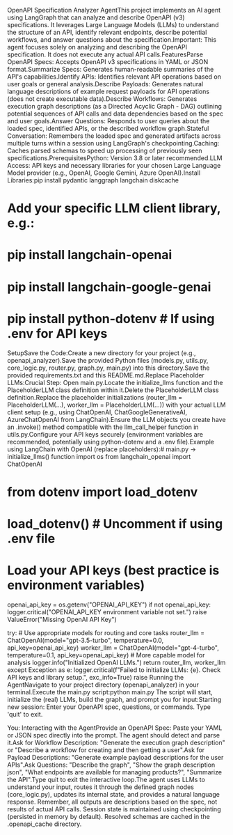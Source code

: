 OpenAPI Specification Analyzer AgentThis project implements an AI agent using LangGraph that can analyze and describe OpenAPI (v3) specifications. It leverages Large Language Models (LLMs) to understand the structure of an API, identify relevant endpoints, describe potential workflows, and answer questions about the specification.Important: This agent focuses solely on analyzing and describing the OpenAPI specification. It does not execute any actual API calls.FeaturesParse OpenAPI Specs: Accepts OpenAPI v3 specifications in YAML or JSON format.Summarize Specs: Generates human-readable summaries of the API's capabilities.Identify APIs: Identifies relevant API operations based on user goals or general analysis.Describe Payloads: Generates natural language descriptions of example request payloads for API operations (does not create executable data).Describe Workflows: Generates execution graph descriptions (as a Directed Acyclic Graph - DAG) outlining potential sequences of API calls and data dependencies based on the spec and user goals.Answer Questions: Responds to user queries about the loaded spec, identified APIs, or the described workflow graph.Stateful Conversation: Remembers the loaded spec and generated artifacts across multiple turns within a session using LangGraph's checkpointing.Caching: Caches parsed schemas to speed up processing of previously seen specifications.PrerequisitesPython: Version 3.8 or later recommended.LLM Access: API keys and necessary libraries for your chosen Large Language Model provider (e.g., OpenAI, Google Gemini, Azure OpenAI).Install Libraries:pip install pydantic langgraph langchain diskcache
# Add your specific LLM client library, e.g.:
# pip install langchain-openai
# pip install langchain-google-genai
# pip install python-dotenv # If using .env for API keys
SetupSave the Code:Create a new directory for your project (e.g., openapi_analyzer).Save the provided Python files (models.py, utils.py, core_logic.py, router.py, graph.py, main.py) into this directory.Save the provided requirements.txt and this README.md.Replace Placeholder LLMs:Crucial Step: Open main.py.Locate the initialize_llms function and the PlaceholderLLM class definition within it.Delete the PlaceholderLLM class definition.Replace the placeholder initializations (router_llm = PlaceholderLLM(...), worker_llm = PlaceholderLLM(...)) with your actual LLM client setup (e.g., using ChatOpenAI, ChatGoogleGenerativeAI, AzureChatOpenAI from LangChain).Ensure the LLM objects you create have an .invoke() method compatible with the llm_call_helper function in utils.py.Configure your API keys securely (environment variables are recommended, potentially using python-dotenv and a .env file).Example using LangChain with OpenAI (replace placeholders):# main.py -> initialize_llms() function
import os
from langchain_openai import ChatOpenAI
# from dotenv import load_dotenv
# load_dotenv() # Uncomment if using .env file

# Load your API keys (best practice is environment variables)
openai_api_key = os.getenv("OPENAI_API_KEY")
if not openai_api_key:
     logger.critical("OPENAI_API_KEY environment variable not set.")
     raise ValueError("Missing OpenAI API Key")

try:
    # Use appropriate models for routing and core tasks
    router_llm = ChatOpenAI(model="gpt-3.5-turbo", temperature=0.0, api_key=openai_api_key)
    worker_llm = ChatOpenAI(model="gpt-4-turbo", temperature=0.1, api_key=openai_api_key) # More capable model for analysis
    logger.info("Initialized OpenAI LLMs.")
    return router_llm, worker_llm
except Exception as e:
    logger.critical(f"Failed to initialize LLMs: {e}. Check API keys and library setup.", exc_info=True)
    raise
Running the AgentNavigate to your project directory (openapi_analyzer) in your terminal.Execute the main.py script:python main.py
The script will start, initialize the (real) LLMs, build the graph, and prompt you for input:Starting new session: <some-uuid>
Enter your OpenAPI spec, questions, or commands. Type 'quit' to exit.

You:
Interacting with the AgentProvide an OpenAPI Spec: Paste your YAML or JSON spec directly into the prompt. The agent should detect and parse it.Ask for Workflow Description: "Generate the execution graph description" or "Describe a workflow for creating and then getting a user".Ask for Payload Descriptions: "Generate example payload descriptions for the user APIs".Ask Questions: "Describe the graph", "Show the graph description json", "What endpoints are available for managing products?", "Summarize the API".Type quit to exit the interactive loop.The agent uses LLMs to understand your input, routes it through the defined graph nodes (core_logic.py), updates its internal state, and provides a natural language response. Remember, all outputs are descriptions based on the spec, not results of actual API calls. Session state is maintained using checkpointing (persisted in memory by default). Resolved schemas are cached in the .openapi_cache directory.

